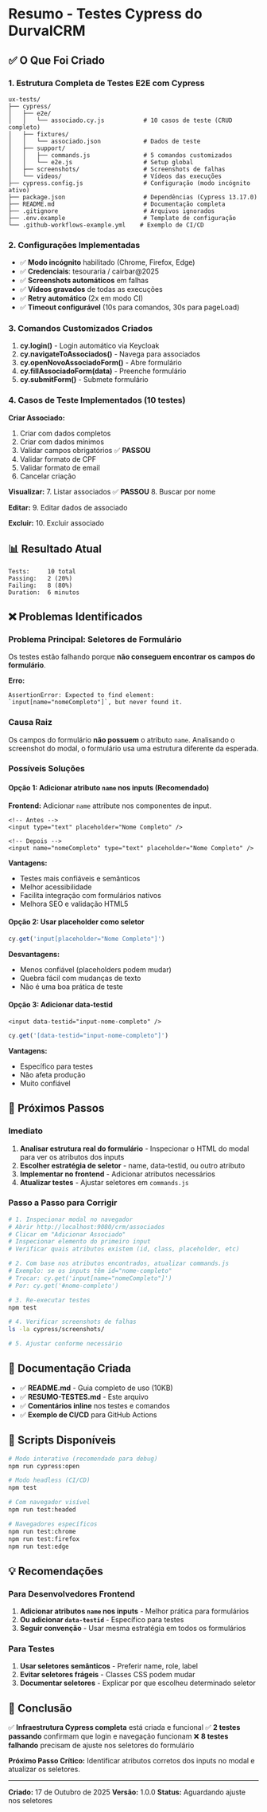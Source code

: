 # Resumo - Testes Cypress do DurvalCRM

## ✅ O Que Foi Criado

### 1. Estrutura Completa de Testes E2E com Cypress

```
ux-tests/
├── cypress/
│   ├── e2e/
│   │   └── associado.cy.js           # 10 casos de teste (CRUD completo)
│   ├── fixtures/
│   │   └── associado.json            # Dados de teste
│   ├── support/
│   │   ├── commands.js               # 5 comandos customizados
│   │   └── e2e.js                    # Setup global
│   ├── screenshots/                  # Screenshots de falhas
│   └── videos/                       # Vídeos das execuções
├── cypress.config.js                 # Configuração (modo incógnito ativo)
├── package.json                      # Dependências (Cypress 13.17.0)
├── README.md                         # Documentação completa
├── .gitignore                        # Arquivos ignorados
├── .env.example                      # Template de configuração
└── .github-workflows-example.yml    # Exemplo de CI/CD
```

### 2. Configurações Implementadas

- ✅ **Modo incógnito** habilitado (Chrome, Firefox, Edge)
- ✅ **Credenciais**: tesouraria / cairbar@2025
- ✅ **Screenshots automáticos** em falhas
- ✅ **Vídeos gravados** de todas as execuções
- ✅ **Retry automático** (2x em modo CI)
- ✅ **Timeout configurável** (10s para comandos, 30s para pageLoad)

### 3. Comandos Customizados Criados

1. **cy.login()** - Login automático via Keycloak
2. **cy.navigateToAssociados()** - Navega para associados
3. **cy.openNovoAssociadoForm()** - Abre formulário
4. **cy.fillAssociadoForm(data)** - Preenche formulário
5. **cy.submitForm()** - Submete formulário

### 4. Casos de Teste Implementados (10 testes)

**Criar Associado:**
1. Criar com dados completos
2. Criar com dados mínimos
3. Validar campos obrigatórios ✅ **PASSOU**
4. Validar formato de CPF
5. Validar formato de email
6. Cancelar criação

**Visualizar:**
7. Listar associados ✅ **PASSOU**
8. Buscar por nome

**Editar:**
9. Editar dados de associado

**Excluir:**
10. Excluir associado

## 📊 Resultado Atual

```
Tests:     10 total
Passing:   2 (20%)
Failing:   8 (80%)
Duration:  6 minutos
```

## ❌ Problemas Identificados

### Problema Principal: Seletores de Formulário

Os testes estão falhando porque **não conseguem encontrar os campos do formulário**.

**Erro:**
```
AssertionError: Expected to find element: `input[name="nomeCompleto"]`, but never found it.
```

### Causa Raiz

Os campos do formulário **não possuem** o atributo `name`. Analisando o screenshot do modal, o formulário usa uma estrutura diferente da esperada.

### Possíveis Soluções

#### Opção 1: Adicionar atributo `name` nos inputs (Recomendado)

**Frontend:** Adicionar `name` attribute nos componentes de input.

```vue
<!-- Antes -->
<input type="text" placeholder="Nome Completo" />

<!-- Depois -->
<input name="nomeCompleto" type="text" placeholder="Nome Completo" />
```

**Vantagens:**
- Testes mais confiáveis e semânticos
- Melhor acessibilidade
- Facilita integração com formulários nativos
- Melhora SEO e validação HTML5

#### Opção 2: Usar placeholder como seletor

```javascript
cy.get('input[placeholder="Nome Completo"]')
```

**Desvantagens:**
- Menos confiável (placeholders podem mudar)
- Quebra fácil com mudanças de texto
- Não é uma boa prática de teste

#### Opção 3: Adicionar data-testid

```vue
<input data-testid="input-nome-completo" />
```

```javascript
cy.get('[data-testid="input-nome-completo"]')
```

**Vantagens:**
- Específico para testes
- Não afeta produção
- Muito confiável

## 🎯 Próximos Passos

### Imediato

1. **Analisar estrutura real do formulário** - Inspecionar o HTML do modal para ver os atributos dos inputs
2. **Escolher estratégia de seletor** - name, data-testid, ou outro atributo
3. **Implementar no frontend** - Adicionar atributos necessários
4. **Atualizar testes** - Ajustar seletores em `commands.js`

### Passo a Passo para Corrigir

```bash
# 1. Inspecionar modal no navegador
# Abrir http://localhost:9080/crm/associados
# Clicar em "Adicionar Associado"
# Inspecionar elemento do primeiro input
# Verificar quais atributos existem (id, class, placeholder, etc)

# 2. Com base nos atributos encontrados, atualizar commands.js
# Exemplo: se os inputs têm id="nome-completo"
# Trocar: cy.get('input[name="nomeCompleto"]')
# Por: cy.get('#nome-completo')

# 3. Re-executar testes
npm test

# 4. Verificar screenshots de falhas
ls -la cypress/screenshots/

# 5. Ajustar conforme necessário
```

## 📝 Documentação Criada

- ✅ **README.md** - Guia completo de uso (10KB)
- ✅ **RESUMO-TESTES.md** - Este arquivo
- ✅ **Comentários inline** nos testes e comandos
- ✅ **Exemplo de CI/CD** para GitHub Actions

## 🔧 Scripts Disponíveis

```bash
# Modo interativo (recomendado para debug)
npm run cypress:open

# Modo headless (CI/CD)
npm test

# Com navegador visível
npm run test:headed

# Navegadores específicos
npm run test:chrome
npm run test:firefox
npm run test:edge
```

## 💡 Recomendações

### Para Desenvolvedores Frontend

1. **Adicionar atributos `name` nos inputs** - Melhor prática para formulários
2. **Ou adicionar `data-testid`** - Específico para testes
3. **Seguir convenção** - Usar mesma estratégia em todos os formulários

### Para Testes

1. **Usar seletores semânticos** - Preferir name, role, label
2. **Evitar seletores frágeis** - Classes CSS podem mudar
3. **Documentar seletores** - Explicar por que escolheu determinado seletor

## 🎉 Conclusão

✅ **Infraestrutura Cypress completa** está criada e funcional
✅ **2 testes passando** confirmam que login e navegação funcionam
❌ **8 testes falhando** precisam de ajuste nos seletores do formulário

**Próximo Passo Crítico:** Identificar atributos corretos dos inputs no modal e atualizar os seletores.

---

**Criado:** 17 de Outubro de 2025
**Versão:** 1.0.0
**Status:** Aguardando ajuste nos seletores
